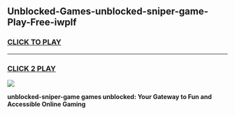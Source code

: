 
## Unblocked-Games-unblocked-sniper-game-Play-Free-iwplf
<h3>
<a href="https://premium76.site?title=unblocked-sniper-game&ref=18A1">CLICK TO PLAY</a></h3>
<hr>

<h3>
<a href="https://premium76.site?title=unblocked-sniper-game&ref=18A1">CLICK 2 PLAY</a>
  
</h3>

<a href="https://premium76.site?title=unblocked-sniper-game&ref=18A1"><img src="https://clearcache.store/games.png"></a>


**unblocked-sniper-game games unblocked: Your Gateway to Fun and Accessible Online Gaming**
